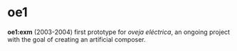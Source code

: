 # oe1

**oe1:exm** (2003-2004)
first prototype for _oveja eléctrica_, an ongoing project with the goal of creating an artificial composer.
